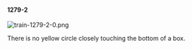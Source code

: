 #### 1279-2
![train-1279-2-0.png](https://github.com/lil-lab/nlvr/raw/master/nlvr/train/images/76/train-1279-2-0.png "train-1279-2-0.png")

There is no yellow circle closely touching the bottom of a box.